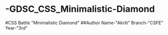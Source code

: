 # -GDSC_CSS_Minimalistic-Diamond
#CSS Battle
"Minimalistic Diamond"
##Author
Name-"Akriti"
Branch-"CSFE"
Year-"3rd"
